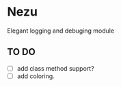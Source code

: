 # Nezu
Elegant logging and debuging module

## TO DO
- [ ] add class method support?
- [ ] add coloring.